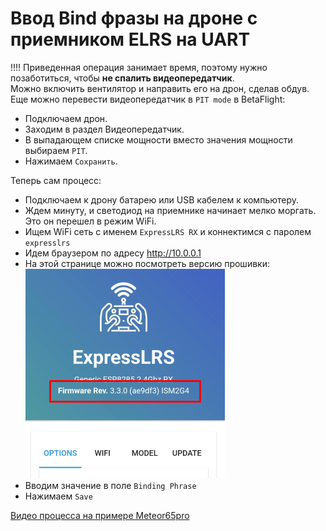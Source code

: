 # Ввод Bind фразы на дроне с приемником ELRS на UART
!!!! Приведенная операция занимает время, поэтому нужно позаботиться, чтобы **не спалить видеопередатчик**.  
Можно включить вентилятор и направить его на дрон, сделав обдув.  
Еще можно перевести видеопередатчик в `PIT mode` в BetaFlight:   
 - Подключаем дрон.  
 - Заходим в раздел Видеопередатчик.  
 - В выпадающем списке мощности вместо значения мощности выбираем `PIT`.  
 - Нажимаем `Сохранить`.  

Теперь сам процесс:  
 - Подключаем к дрону батарею или USB кабелем к компьютеру.  
 - Ждем минуту, и светодиод на приемнике начинает мелко моргать. Это он перешел в режим WiFi.  
 - Ищем  WiFi сеть с именем  `ExpressLRS RX` и коннектимся с паролем `expresslrs`  
 - Идем браузером по адресу http://10.0.0.1  
 - На этой странице можно посмотреть версию прошивки:  
![](ELRS_RX_Version.png)  
 - Вводим значение в поле `Binding Phrase`  
 - Нажимаем `Save`  

[Видео процесса на примере Meteor65pro](Rx_SetBindPhraseOverWiFi.mp4)
